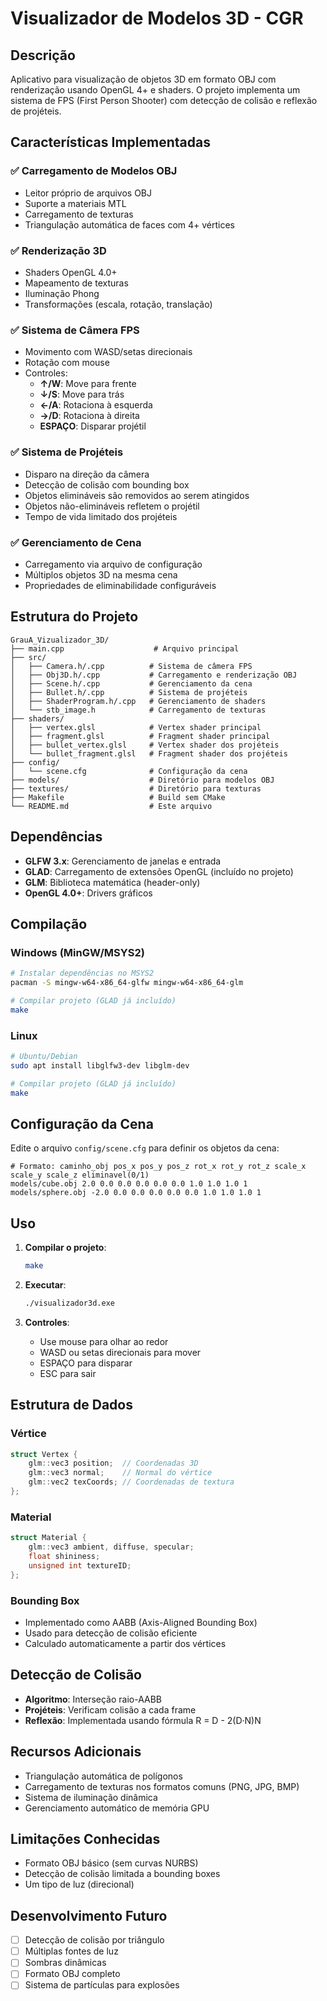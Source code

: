 # Visualizador de Modelos 3D - CGR

## Descrição
Aplicativo para visualização de objetos 3D em formato OBJ com renderização usando OpenGL 4+ e shaders. O projeto implementa um sistema de FPS (First Person Shooter) com detecção de colisão e reflexão de projéteis.

## Características Implementadas

### ✅ Carregamento de Modelos OBJ
- Leitor próprio de arquivos OBJ
- Suporte a materiais MTL
- Carregamento de texturas
- Triangulação automática de faces com 4+ vértices

### ✅ Renderização 3D
- Shaders OpenGL 4.0+
- Mapeamento de texturas
- Iluminação Phong
- Transformações (escala, rotação, translação)

### ✅ Sistema de Câmera FPS
- Movimento com WASD/setas direcionais
- Rotação com mouse
- Controles:
  - **↑/W**: Move para frente
  - **↓/S**: Move para trás  
  - **←/A**: Rotaciona à esquerda
  - **→/D**: Rotaciona à direita
  - **ESPAÇO**: Disparar projétil

### ✅ Sistema de Projéteis
- Disparo na direção da câmera
- Detecção de colisão com bounding box
- Objetos elimináveis são removidos ao serem atingidos
- Objetos não-elimináveis refletem o projétil
- Tempo de vida limitado dos projéteis

### ✅ Gerenciamento de Cena
- Carregamento via arquivo de configuração
- Múltiplos objetos 3D na mesma cena
- Propriedades de eliminabilidade configuráveis

## Estrutura do Projeto

```
GrauA_Vizualizador_3D/
├── main.cpp                    # Arquivo principal
├── src/
│   ├── Camera.h/.cpp          # Sistema de câmera FPS
│   ├── Obj3D.h/.cpp           # Carregamento e renderização OBJ
│   ├── Scene.h/.cpp           # Gerenciamento da cena
│   ├── Bullet.h/.cpp          # Sistema de projéteis
│   ├── ShaderProgram.h/.cpp   # Gerenciamento de shaders
│   └── stb_image.h            # Carregamento de texturas
├── shaders/
│   ├── vertex.glsl            # Vertex shader principal
│   ├── fragment.glsl          # Fragment shader principal
│   ├── bullet_vertex.glsl     # Vertex shader dos projéteis
│   └── bullet_fragment.glsl   # Fragment shader dos projéteis
├── config/
│   └── scene.cfg              # Configuração da cena
├── models/                    # Diretório para modelos OBJ
├── textures/                  # Diretório para texturas
├── Makefile                   # Build sem CMake
└── README.md                  # Este arquivo
```

## Dependências

- **GLFW 3.x**: Gerenciamento de janelas e entrada
- **GLAD**: Carregamento de extensões OpenGL (incluído no projeto)
- **GLM**: Biblioteca matemática (header-only)
- **OpenGL 4.0+**: Drivers gráficos

## Compilação

### Windows (MinGW/MSYS2)
```bash
# Instalar dependências no MSYS2
pacman -S mingw-w64-x86_64-glfw mingw-w64-x86_64-glm

# Compilar projeto (GLAD já incluído)
make
```

### Linux
```bash
# Ubuntu/Debian
sudo apt install libglfw3-dev libglm-dev

# Compilar projeto (GLAD já incluído)
make
```

## Configuração da Cena

Edite o arquivo `config/scene.cfg` para definir os objetos da cena:

```
# Formato: caminho_obj pos_x pos_y pos_z rot_x rot_y rot_z scale_x scale_y scale_z eliminavel(0/1)
models/cube.obj 2.0 0.0 0.0 0.0 0.0 0.0 1.0 1.0 1.0 1
models/sphere.obj -2.0 0.0 0.0 0.0 0.0 0.0 1.0 1.0 1.0 1
```

## Uso

1. **Compilar o projeto**:
   ```bash
   make
   ```

2. **Executar**:
   ```bash
   ./visualizador3d.exe
   ```

3. **Controles**:
   - Use mouse para olhar ao redor
   - WASD ou setas direcionais para mover
   - ESPAÇO para disparar
   - ESC para sair

## Estrutura de Dados

### Vértice
```cpp
struct Vertex {
    glm::vec3 position;  // Coordenadas 3D
    glm::vec3 normal;    // Normal do vértice
    glm::vec2 texCoords; // Coordenadas de textura
};
```

### Material
```cpp
struct Material {
    glm::vec3 ambient, diffuse, specular;
    float shininess;
    unsigned int textureID;
};
```

### Bounding Box
- Implementado como AABB (Axis-Aligned Bounding Box)
- Usado para detecção de colisão eficiente
- Calculado automaticamente a partir dos vértices

## Detecção de Colisão

- **Algoritmo**: Interseção raio-AABB
- **Projéteis**: Verificam colisão a cada frame
- **Reflexão**: Implementada usando fórmula R = D - 2(D·N)N

## Recursos Adicionais

- Triangulação automática de polígonos
- Carregamento de texturas nos formatos comuns (PNG, JPG, BMP)
- Sistema de iluminação dinâmica
- Gerenciamento automático de memória GPU

## Limitações Conhecidas

- Formato OBJ básico (sem curvas NURBS)
- Detecção de colisão limitada a bounding boxes
- Um tipo de luz (direcional)

## Desenvolvimento Futuro

- [ ] Detecção de colisão por triângulo
- [ ] Múltiplas fontes de luz
- [ ] Sombras dinâmicas
- [ ] Formato OBJ completo
- [ ] Sistema de partículas para explosões